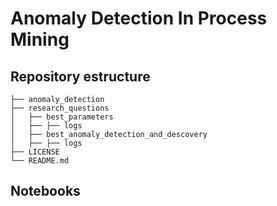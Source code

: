 # Anomaly Detection In Process Mining
## Repository estructure
```
├── anomaly_detection 
├── research_questions
│   ├── best_parameters 
│   ├── ├── logs 
│   ├── best_anomaly_detection_and_descovery 
│   ├── ├── logs 
├── LICENSE 
└── README.md 
```
## Notebooks

